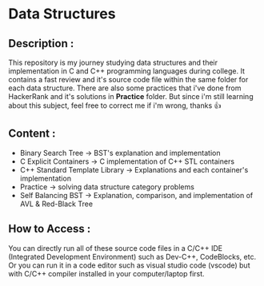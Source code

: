 # Data Structures

## Description : 
This repository is my journey studying data structures and their implementation in C and C++ programming languages ​​during college. It contains a fast review and it's source code file within the same folder for each data structure. There are also some practices that i've done from HackerRank and it's solutions in **Practice** folder. But since i'm still learning about this subject, feel free to correct me if i'm wrong, thanks :thumbsup:  

## Content :
- Binary Search Tree &rarr; BST's explanation and implementation
- C Explicit Containers &rarr; C implementation of C++ STL containers 
- C++ Standard Template Library &rarr; Explanations and each container's implementation
- Practice &rarr; solving data structure category problems
- Self Balancing BST &rarr; Explanation, comparison, and implementation of AVL & Red-Black Tree


## How to Access :
You can directly run all of these source code files in a C/C++ IDE (Integrated Development Environment) such as Dev-C++, CodeBlocks, etc. Or you can run it in a code editor such as visual studio code (vscode) but with C/C++ compiler installed in your computer/laptop first. 
